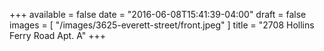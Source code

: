 +++
available = false
date = "2016-06-08T15:41:39-04:00"
draft = false
images = [ "/images/3625-everett-street/front.jpeg" ]
title = "2708 Hollins Ferry Road Apt. A"
+++

